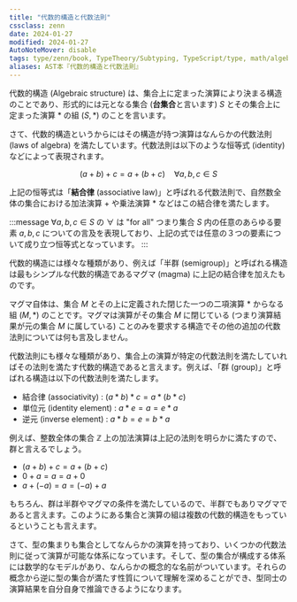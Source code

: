 ```yaml
---
title: "代数的構造と代数法則"
cssclass: zenn
date: 2024-01-27
modified: 2024-01-27
AutoNoteMover: disable
tags: type/zenn/book, TypeTheory/Subtyping, TypeScript/type, math/algebra
aliases: AST本『代数的構造と代数法則』
---
```


代数的構造 (Algebraic structure) は、集合上に定まった演算により決まる構造のことであり、形式的には元となる集合 (**台集合**と言います) $S$ とその集合上に定まった演算 $*$ の組 $(S, *)$ のことを言います。

さて、代数的構造というからにはその構造が持つ演算はなんらかの代数法則 (laws of algebra) を満たしています。代数法則は以下のような恒等式 (identity) などによって表現されます。

$$
(a + b) + c = a + (b + c) \quad \forall a,b,c \in S
$$

上記の恒等式は「**結合律** (associative law)」と呼ばれる代数法則で、自然数全体の集合における加法演算 $+$ や乗法演算 $*$ などはこの結合律を満たします。

:::message
$\forall a, b, c \in S$ の $\forall$ は "for all" つまり集合 $S$ 内の任意のあらゆる要素 $a, b, c$ についての言及を表現しており、上記の式では任意の３つの要素について成り立つ恒等式となっています。
:::

代数的構造には様々な種類があり、例えば「半群 (semigroup)」と呼ばれる構造は最もシンプルな代数的構造であるマグマ (magma) に上記の結合律を加えたものです。

マグマ自体は、集合 $M$ とその上に定義された閉じた一つの二項演算 $*$ からなる組 $(M, *)$ のことです。マグマは演算がその集合 $M$ に閉じている (つまり演算結果が元の集合 $M$ に属している) ことのみを要求する構造でその他の追加の代数法則については何も言及しません。

代数法則にも様々な種類があり、集合上の演算が特定の代数法則を満たしていればその法則を満たす代数的構造であると言えます。例えば、「群 (group)」と呼ばれる構造は以下の代数法則を満たします。

- 結合律 (associativity) : $(a * b) * c = a * (b * c)$
- 単位元 (identity element) : $a * e = a = e * a$
- 逆元 (inverse element) : $a * b = e = b * a$

例えば、整数全体の集合 $\mathbb{Z}$ 上の加法演算は上記の法則を明らかに満たすので、群と言えるでしょう。

- $(a + b) + c = a + (b + c)$
- $0 + a = a = a + 0$
- $a + (-a) = a = (-a) + a$

もちろん、群は半群やマグマの条件を満たしているので、半群でもありマグマであると言えます。このようにある集合と演算の組は複数の代数的構造をもっているということも言えます。

さて、型の集まりも集合としてなんらかの演算を持っており、いくつかの代数法則に従って演算が可能な体系になっています。そして、型の集合が構成する体系には数学的なモデルがあり、なんらかの概念的な名前がついています。それらの概念から逆に型の集合が満たす性質について理解を深めることができ、型同士の演算結果を自分自身で推論できるようになります。
